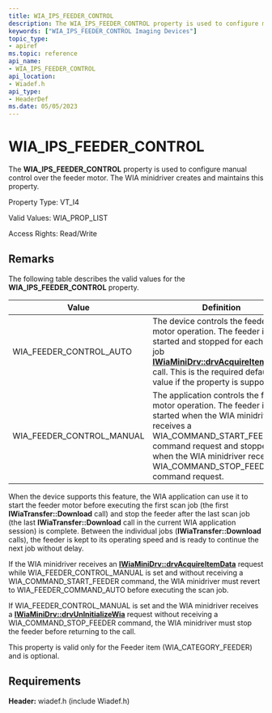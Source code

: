 ```yaml
---
title: WIA_IPS_FEEDER_CONTROL
description: The WIA_IPS_FEEDER_CONTROL property is used to configure manual control over the feeder motor. The WIA minidriver creates and maintains this property.
keywords: ["WIA_IPS_FEEDER_CONTROL Imaging Devices"]
topic_type:
- apiref
ms.topic: reference
api_name:
- WIA_IPS_FEEDER_CONTROL
api_location:
- Wiadef.h
api_type:
- HeaderDef
ms.date: 05/05/2023
---
```


# WIA_IPS_FEEDER_CONTROL

The **WIA_IPS_FEEDER_CONTROL** property is used to configure manual control over the feeder motor. The WIA minidriver creates and maintains this property.

Property Type: VT_I4

Valid Values: WIA_PROP_LIST

Access Rights: Read/Write

## Remarks

The following table describes the valid values for the **WIA_IPS_FEEDER_CONTROL** property.

| Value | Definition |
|--|--|
| WIA_FEEDER_CONTROL_AUTO | The device controls the feeder motor operation. The feeder is started and stopped for each scan job [**IWiaMiniDrv::drvAcquireItemData&**](/windows-hardware/drivers/ddi/wiamindr_lh/nf-wiamindr_lh-iwiaminidrv-drvacquireitemdata) call. This is the required default value if the property is supported. |
| WIA_FEEDER_CONTROL_MANUAL | The application controls the feeder motor operation. The feeder is started when the WIA minidriver receives a WIA_COMMAND_START_FEEDER command request and stopped when the WIA minidriver receives a WIA_COMMAND_STOP_FEEDER command request. |

When the device supports this feature, the WIA application can use it to start the feeder motor before executing the first scan job (the first **IWiaTransfer::Download** call) and stop the feeder after the last scan job (the last **IWiaTransfer::Download** call in the current WIA application session) is complete. Between the individual jobs (**IWiaTransfer::Download** calls), the feeder is kept to its operating speed and is ready to continue the next job without delay.

If the WIA minidriver receives an [**IWiaMiniDrv::drvAcquireItemData**](/windows-hardware/drivers/ddi/wiamindr_lh/nf-wiamindr_lh-iwiaminidrv-drvacquireitemdata) request while WIA_FEEDER_CONTROL_MANUAL is set and without receiving a WIA_COMMAND_START_FEEDER command, the WIA minidriver must revert to WIA_FEEDER_COMMAND_AUTO before executing the scan job.

If WIA_FEEDER_CONTROL_MANUAL is set and the WIA minidriver receives a [**IWiaMiniDrv::drvUnInitializeWia**](/windows-hardware/drivers/ddi/wiamindr_lh/nf-wiamindr_lh-iwiaminidrv-drvuninitializewia) request without receiving a WIA_COMMAND_STOP_FEEDER command, the WIA minidriver must stop the feeder before returning to the call.

This property is valid only for the Feeder item (WIA_CATEGORY_FEEDER) and is optional.

## Requirements

**Header:** wiadef.h (include Wiadef.h)
